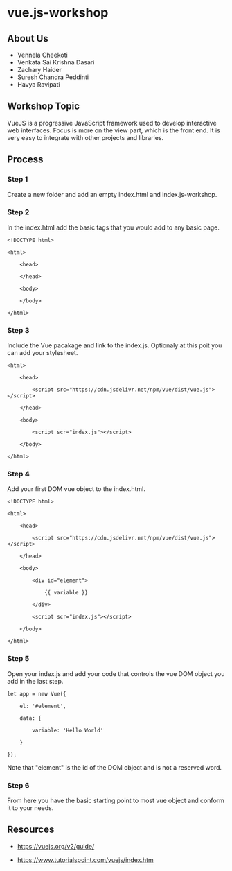 # vue.js-workshop


## About Us
* Vennela Cheekoti
* Venkata Sai Krishna Dasari
* Zachary Haider
* Suresh Chandra Peddinti
* Havya Ravipati


## Workshop Topic
VueJS is a progressive JavaScript framework used to develop interactive web interfaces. Focus is more on the view part, which is the front end. It is very easy to integrate with other projects and libraries.

## Process
### Step 1
Create a new folder and add an empty index.html and index.js-workshop.
### Step 2 
In the index.html add the basic tags that you would add to any basic page.

	<!DOCTYPE html>

	<html>

		<head>

		</head>

		<body>

		</body>

	</html>

### Step 3
Include the Vue pacakage and link to the index.js. Optionaly at this poit you can add your stylesheet.
	<!DOCTYPE html>

	<html>

		<head>

			<script src="https://cdn.jsdelivr.net/npm/vue/dist/vue.js"></script>

		</head>

		<body>

			<script scr="index.js"></script>

		</body>

	</html>

### Step 4
Add your first DOM vue object to the index.html.

	<!DOCTYPE html>

	<html>

		<head>

			<script src="https://cdn.jsdelivr.net/npm/vue/dist/vue.js"></script>

		</head>

		<body>

			<div id="element">

				{{ variable }}

			</div>

			<script scr="index.js"></script>

		</body>

	</html>

### Step 5
Open your index.js and add your code that controls the vue DOM object you add in the last step.

	let app = new Vue({ 
  
		el: '#element',

		data: {

			variable: 'Hello World'
		
		}

	});

Note that "element" is the id of the DOM object and is not a reserved word.

### Step 6

From here you have the basic starting point to most vue object and conform it to your needs. 

Resources
------

+ <https://vuejs.org/v2/guide/>

+ <https://www.tutorialspoint.com/vuejs/index.htm>


